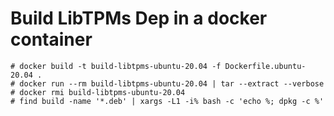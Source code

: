 Build LibTPMs Dep in a docker container
====
```
# docker build -t build-libtpms-ubuntu-20.04 -f Dockerfile.ubuntu-20.04 .
# docker run --rm build-libtpms-ubuntu-20.04 | tar --extract --verbose
# docker rmi build-libtpms-ubuntu-20.04
# find build -name '*.deb' | xargs -L1 -i% bash -c 'echo %; dpkg -c %'
```
